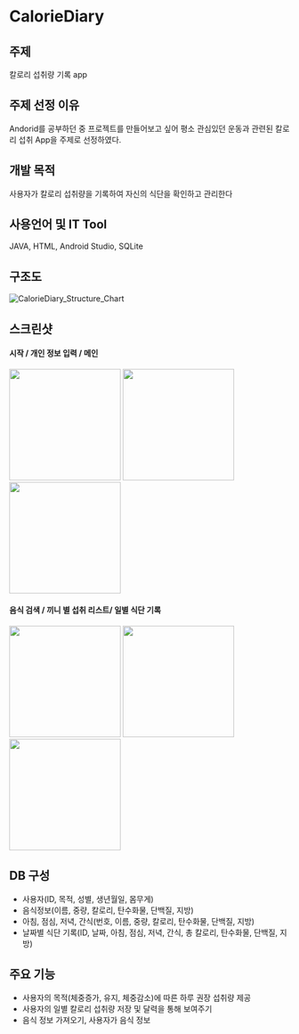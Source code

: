 # CalorieDiary
## 주제

칼로리 섭취량 기록 app

## 주제 선정 이유

Andorid를 공부하던 중 프로젝트를 만들어보고 싶어 평소 관심있던 운동과 관련된 칼로리 섭취 App을 주제로 선정하였다. 

## 개발 목적

사용자가 칼로리 섭취량을 기록하여 자신의 식단을 확인하고 관리한다

## 사용언어 및 IT Tool

JAVA, HTML, Android Studio, SQLite

## 구조도

![CalorieDiary_Structure_Chart](https://user-images.githubusercontent.com/39545165/58540269-fc56ca00-8233-11e9-9ef3-7eaec93c4e25.jpg)

## 스크린샷

#### 시작 / 개인 정보 입력 / 메인

<div>
  <img width="200" src="https://user-images.githubusercontent.com/39545165/58540556-91f25980-8234-11e9-9ed8-161c30db8793.png">
  <img width="200" src="https://user-images.githubusercontent.com/39545165/58540557-91f25980-8234-11e9-8e2b-cb2c66ac8321.png">
  <img width="200" src="https://user-images.githubusercontent.com/39545165/58540559-91f25980-8234-11e9-9315-462f1f27f8a6.png">
</div>

#### 음식 검색 / 끼니 별 섭취 리스트/ 일별 식단 기록

<div>
  <img width="200" src="https://user-images.githubusercontent.com/39545165/58540560-928af000-8234-11e9-9dae-d7085bb84b2b.png">
  <img width="200" src="https://user-images.githubusercontent.com/39545165/58540561-928af000-8234-11e9-9efc-80f6d853895a.png">
  <img width="200" src="https://user-images.githubusercontent.com/39545165/58540562-928af000-8234-11e9-99bd-9fdf03d6453d.png">
</div>

## DB 구성

- 사용자(ID, 목적, 성별, 생년월일, 몸무게)
- 음식정보(이름, 중량, 칼로리, 탄수화물, 단백질, 지방)
- 아침, 점심, 저녁, 간식(번호, 이름, 중량, 칼로리, 탄수화물, 단백질, 지방)
- 날짜별 식단 기록(ID, 날짜, 아침, 점심, 저녁, 간식, 총 칼로리, 탄수화물, 단백질, 지방)

## 주요 기능

- 사용자의 목적(체중증가, 유지, 체중감소)에 따른 하루 권장 섭취량 제공
- 사용자의 일별 칼로리 섭취량 저장 및 달력을 통해 보여주기
- 음식 정보 가져오기, 사용자가 음식 정보 
